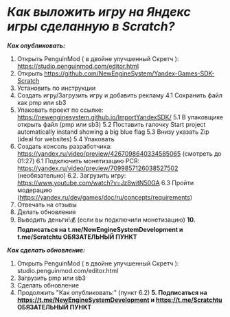 # ***Как выложить игру на Яндекс игры сделанную в Scratch?***

***Как опубликовать:***
1. Открыть PenguinMod ( в двойне улучшенный Скретч ): 
https://studio.penguinmod.com/editor.html
2. Открыть https://github.com/NewEngineSystem/Yandex-Games-SDK-Scratch
3. Установить по инструкции
4. Создать игру/Загрузить игру и добавить рекламу
      4.1 Сохранить файл как pmp или sb3
5. Упаковать проект по ссылке: https://newenginesystem.github.io/ImportYandexSDK/
      5.1 В упаковщике открыть файл (pmp или sb3)
      5.2 Поставить галочку Start project automatically instand showing a big blue flag
      5.3 Внизу указать Zip (ideal for websites)
      5.4 Упаковать
6. Создать консоль разработчика:
https://yandex.ru/video/preview/4267098640334585065 (смотреть до 01:27)
       6.1 Подключить монетизацию РСЯ:
       https://yandex.ru/video/preview/7099857126038527502
(необязательно)
       6.2. Загрузить игру: https://www.youtube.com/watch?v=Jz8witN50GA
       6.3 Пройти модерацию (https://yandex.ru/dev/games/doc/ru/concepts/requirements)
7. Отвечать на отзывы
8. Делать обновления
9. Выводить деньги!💰 (если вы подключили монетизацию)
**10. Подписаться на t.me/NewEngineSystemDevelopment и t.me/Scratchtu 
ОБЯЗАТЕЛЬНЫЙ ПУНКТ**

***Как сделать обновление:***
1. Открыть PenguinMod ( в двойне улучшенный Скретч ):  
studio.penguinmod.com/editor.html
2. Загрузить pmp или sb3
3. Сделать обновление
4. Продолжить "Как опубликовать:" (пункт 6.2)
**5. Подписаться на https://t.me/NewEngineSystemDevelopment и https://t.me/Scratchtu
ОБЯЗАТЕЛЬНЫЙ ПУНКТ**
